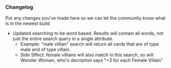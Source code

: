### Changelog

Put any changes you've made here so we can let the community know what is in the newest build

- Updated searching to be word based. Results will contain all words, not just the entire search query in a single attribute.
  - Example: "male villian" search will return all cards that are of type male and of type villain.
  - Side Sffect: female villians will also match in this search, so will Wonder Woman, who's decription says "+3 for each Female Villain"
